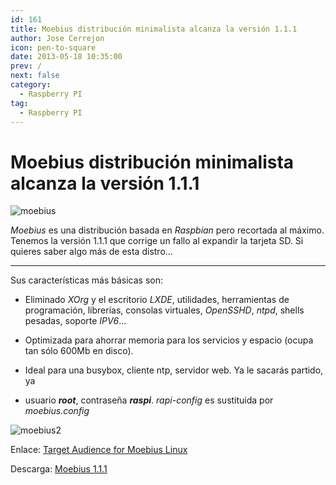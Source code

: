 ```yaml
---
id: 161
title: Moebius distribución minimalista alcanza la versión 1.1.1
author: Jose Cerrejon
icon: pen-to-square
date: 2013-05-18 10:35:00
prev: /
next: false
category:
  - Raspberry PI
tag:
  - Raspberry PI
---
```


# Moebius distribución minimalista alcanza la versión 1.1.1

![moebius](/images/moebius.jpg)

*Moebius* es una distribución basada en *Raspbian* pero recortada al máximo. Tenemos la versión 1.1.1 que corrige un fallo al expandir la tarjeta SD. Si quieres saber algo más de esta distro...

- - -
Sus características más básicas son:

* Eliminado *XOrg* y el escritorio *LXDE*, utilidades, herramientas de programación, librerías, consolas virtuales, *OpenSSHD*, *ntpd*, shells pesadas, soporte *IPV6*...

* Optimizada para ahorrar memoria para los servicios y espacio (ocupa tan sólo 600Mb en disco).

* Ideal para una busybox, cliente ntp, servidor web. Ya le sacarás partido, ya

* usuario ***root***, contraseña ***raspi***. *rapi-config* es sustituida por *moebius.config*

![moebius2](/images/moebius2.jpg)

Enlace: [Target Audience for Moebius Linux](http://moebiuslinux.sourceforge.net/release/target-audience-for-moebius-linux/)

Descarga: [Moebius 1.1.1](http://sourceforge.net/projects/moebiuslinux/files/raspberry.stable/)
